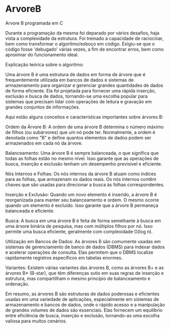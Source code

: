 # ArvoreB
Arvore B programada em C

Durante a programação da mesma foi deparado por vários desafios, haja vista a complexidade da estrutura.
Foi treinado a capacidade de raciocinar, bem como transformar o algoritmo/esboço em código.
Exigiu-se que o código fosse 'debugado' várias vezes, a fim de encontrar erros, bem como aproximar do funcionamento ideal.

Explicação teórica sobre o algoritmo:

Uma árvore B é uma estrutura de dados em forma de árvore que é frequentemente utilizada em bancos de dados e sistemas de armazenamento para organizar e gerenciar grandes quantidades de dados de forma eficiente. Ela foi projetada para fornecer uma rápida inserção, exclusão e busca de dados, tornando-se uma escolha popular para sistemas que precisam lidar com operações de leitura e gravação em grandes conjuntos de informações.

Aqui estão alguns conceitos e características importantes sobre árvores B:

Ordem da Árvore B: A ordem de uma árvore B determina o número máximo de filhos (ou subárvores) que um nó pode ter. Normalmente, a ordem é denotada como "B" e define quantos elementos de dados podem ser armazenados em cada nó da árvore.

Balanceamento: Uma árvore B é sempre balanceada, o que significa que todas as folhas estão no mesmo nível. Isso garante que as operações de busca, inserção e exclusão tenham um desempenho previsível e eficiente.

Nós Internos e Folhas: Os nós internos da árvore B atuam como índices para as folhas, que armazenam os dados reais. Os nós internos contêm chaves que são usadas para direcionar a busca às folhas correspondentes.

Inserção e Exclusão: Quando um novo elemento é inserido, a árvore B é reorganizada para manter seu balanceamento e ordem. O mesmo ocorre quando um elemento é excluído. Isso garante que a árvore B permaneça balanceada e eficiente.

Busca: A busca em uma árvore B é feita de forma semelhante à busca em uma árvore binária de pesquisa, mas com múltiplos filhos por nó. Isso permite uma busca eficiente, geralmente com complexidade O(log n).

Utilização em Bancos de Dados: As árvores B são comumente usadas em sistemas de gerenciamento de banco de dados (DBMS) para indexar dados e acelerar operações de consulta. Elas permitem que o DBMS localize rapidamente registros específicos em tabelas enormes.

Variantes: Existem várias variantes das árvores B, como as árvores B+ e as árvores B* (B-star), que têm diferenças sutis em suas regras de inserção e estrutura, mas compartilham o mesmo princípio de balanceamento e ordenação.

Em resumo, as árvores B são estruturas de dados poderosas e eficientes usadas em uma variedade de aplicações, especialmente em sistemas de armazenamento e bancos de dados, onde o rápido acesso e a manipulação de grandes volumes de dados são essenciais. Elas fornecem um equilíbrio entre eficiência de busca, inserção e exclusão, tornando-as uma escolha valiosa para muitos cenários.







